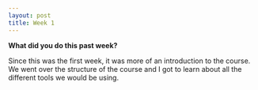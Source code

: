 ```yaml
---
layout: post
title: Week 1
---
```


<b>What did you do this past week?</b>

Since this was the first week, it was more of an introduction to the course. We went over the structure of the course and I got to learn about all the different tools we would be using.
